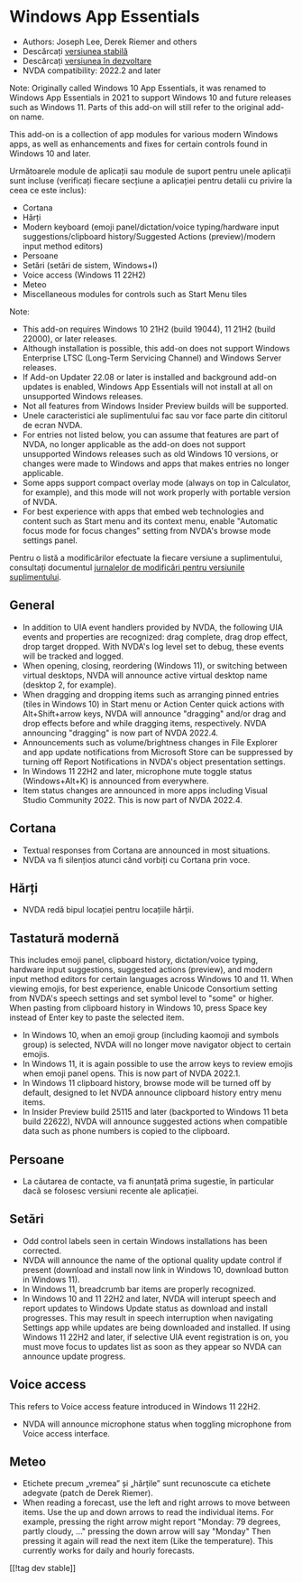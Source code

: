 # Windows App Essentials #

* Authors: Joseph Lee, Derek Riemer and others
* Descărcați [versiunea stabilă][1]
* Descărcați [versiunea în dezvoltare][2]
* NVDA compatibility: 2022.2 and later

Note: Originally called Windows 10 App Essentials, it was renamed to Windows
App Essentials in 2021 to support Windows 10 and future releases such as
Windows 11. Parts of this add-on will still refer to the original add-on
name.

This add-on is a collection of app modules for various modern Windows apps,
as well as enhancements and fixes for certain controls found in Windows 10
and later.

Următoarele module de aplicații sau module de suport pentru unele aplicații
sunt incluse (verificați fiecare secțiune a aplicației pentru detalii cu
privire la ceea ce este inclus):

* Cortana
* Hărți
* Modern keyboard (emoji panel/dictation/voice typing/hardware input
  suggestions/clipboard history/Suggested Actions (preview)/modern input
  method editors)
* Persoane
* Setări (setări de sistem, Windows+I)
* Voice access (Windows 11 22H2)
* Meteo
* Miscellaneous modules for controls such as Start Menu tiles

Note:

* This add-on requires Windows 10 21H2 (build 19044), 11 21H2 (build 22000),
  or later releases.
* Although installation is possible, this add-on does not support Windows
  Enterprise LTSC (Long-Term Servicing Channel) and Windows Server releases.
* If Add-on Updater 22.08 or later is installed and background add-on
  updates is enabled, Windows App Essentials will not install at all on
  unsupported Windows releases.
* Not all features from Windows Insider Preview builds will be supported.
* Unele caracteristici ale suplimentului fac sau vor face parte din
  cititorul de ecran NVDA.
* For entries not listed below, you can assume that features are part of
  NVDA, no longer applicable as the add-on does not support unsupported
  Windows releases such as old Windows 10 versions, or changes were made to
  Windows and apps that makes entries no longer applicable.
* Some apps support compact overlay mode (always on top in Calculator, for
  example), and this mode will not work properly with portable version of
  NVDA.
* For best experience with apps that embed web technologies and content such
  as Start menu and its context menu, enable "Automatic focus mode for focus
  changes" setting from NVDA's browse mode settings panel.

Pentru o listă a modificărilor efectuate la fiecare versiune a
suplimentului, consultați documentul [jurnalelor de modificări pentru
versiunile suplimentului][3].

## General

* In addition to UIA event handlers provided by NVDA, the following UIA
  events and properties are recognized: drag complete, drag drop effect,
  drop target dropped. With NVDA's log level set to debug, these events will
  be tracked and logged.
* When opening, closing, reordering (Windows 11), or switching between
  virtual desktops, NVDA will announce active virtual desktop name (desktop
  2, for example).
* When dragging and dropping items such as arranging pinned entries (tiles
  in Windows 10) in Start menu or Action Center quick actions with
  Alt+Shift+arrow keys, NVDA will announce "dragging" and/or drag and drop
  effects before and while dragging items, respectively. NVDA announcing
  "dragging" is now part of NVDA 2022.4.
* Announcements such as volume/brightness changes in File Explorer and app
  update notifications from Microsoft Store can be suppressed by turning off
  Report Notifications in NVDA's object presentation settings.
* In Windows 11 22H2 and later, microphone mute toggle status
  (Windows+Alt+K) is announced from everywhere.
* Item status changes are announced in more apps including Visual Studio
  Community 2022. This is now part of NVDA 2022.4.

## Cortana

* Textual responses from Cortana are announced in most situations.
* NVDA va fi silențios atunci când vorbiți cu Cortana prin voce.

## Hărți

* NVDA redă bipul locației pentru locațiile hărții.

## Tastatură modernă

This includes emoji panel, clipboard history, dictation/voice typing,
hardware input suggestions, suggested actions (preview), and modern input
method editors for certain languages across Windows 10 and 11. When viewing
emojis, for best experience, enable Unicode Consortium setting from NVDA's
speech settings and set symbol level to "some" or higher. When pasting from
clipboard history in Windows 10, press Space key instead of Enter key to
paste the selected item.

* In Windows 10, when an emoji group (including kaomoji and symbols group)
  is selected, NVDA will no longer move navigator object to certain emojis.
* In Windows 11, it is again possible to use the arrow keys to review emojis
  when emoji panel opens. This is now part of NVDA 2022.1.
* In Windows 11 clipboard history, browse mode will be turned off by
  default, designed to let NVDA announce clipboard history entry menu items.
* In Insider Preview build 25115 and later (backported to Windows 11 beta
  build 22622), NVDA will announce suggested actions when compatible data
  such as phone numbers is copied to the clipboard.

## Persoane

* La căutarea de contacte, va fi anunțată prima sugestie, în particular dacă
  se folosesc versiuni recente ale aplicației.

## Setări

* Odd control labels seen in certain Windows installations has been
  corrected.
* NVDA will announce the name of the optional quality update control if
  present (download and install now link in Windows 10, download button in
  Windows 11).
* In Windows 11, breadcrumb bar items are properly recognized.
* In Windows 10 and 11 22H2 and later, NVDA will interupt speech and report
  updates to Windows Update status as download and install progresses. This
  may result in speech interruption when navigating Settings app while
  updates are being downloaded and installed. If using Windows 11 22H2 and
  later, if selective UIA event registration is on, you must move focus to
  updates list as soon as they appear so NVDA can announce update progress.

## Voice access

This refers to Voice access feature introduced in Windows 11 22H2.

* NVDA will announce microphone status when toggling microphone from Voice
  access interface.

## Meteo

* Etichete precum „vremea” și „hărțile” sunt recunoscute ca etichete
  adegvate (patch de Derek Riemer).
* When reading a forecast, use the left and right arrows to move between
  items. Use the up and down arrows to read the individual items. For
  example, pressing the right arrow might report "Monday: 79 degrees, partly
  cloudy, ..." pressing the down arrow will say "Monday" Then pressing it
  again will read the next item (Like the temperature). This currently works
  for daily and hourly forecasts.

[[!tag dev stable]]

[1]: https://addons.nvda-project.org/files/get.php?file=w10

[2]: https://addons.nvda-project.org/files/get.php?file=w10-dev

[3]: https://github.com/josephsl/wintenapps/wiki/w10changelog
